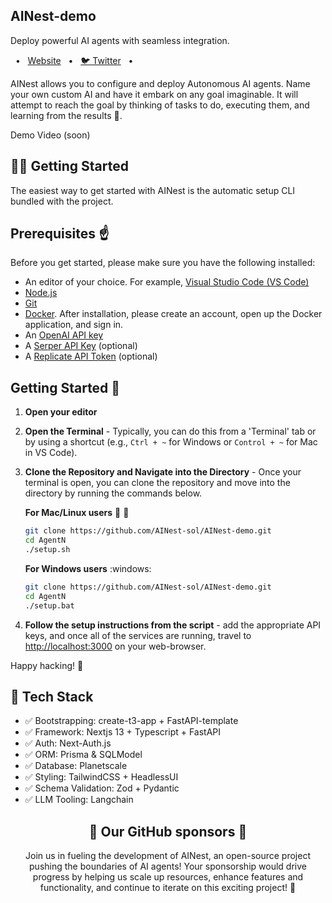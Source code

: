 <h2>AINest-demo</h2>

Deploy powerful AI agents with seamless integration.

<span>&nbsp;&nbsp;•&nbsp;&nbsp;</span> <a href="https://ainest.cloud">Website</a> <span>&nbsp;&nbsp;•&nbsp;&nbsp;</span>   <a href="https://twitter.com/ainestagents">🐦 Twitter</a> <span>&nbsp;&nbsp;•&nbsp;&nbsp;</span>  </p>
AINest allows you to configure and deploy Autonomous AI agents. Name your own custom AI and have it embark on any goal imaginable. It will attempt to reach the goal by thinking of tasks to do, executing them, and learning from the results 🚀.



Demo Video (soon)

<h2>👨‍🚀 Getting Started</h2>

The easiest way to get started with AINest is the automatic setup CLI bundled with the project.



## Prerequisites :point_up:

Before you get started, please make sure you have the following installed:

- An editor of your choice. For example, [Visual Studio Code (VS Code)](https://code.visualstudio.com/download)
- [Node.js](https://nodejs.org/en/download)
- [Git](https://git-scm.com/downloads)
- [Docker](https://www.docker.com/products/docker-desktop). After installation, please create an account, open up the Docker application, and sign in.
- An [OpenAI API key](https://platform.openai.com/signup)
- A [Serper API Key](https://serper.dev/signup) (optional)
- A [Replicate API Token](https://replicate.com/signin) (optional)

## Getting Started :rocket:
1. **Open your editor**

2. **Open the Terminal** - Typically, you can do this from a 'Terminal' tab or by using a shortcut
   (e.g., `Ctrl + ~` for Windows or `Control + ~` for Mac in VS Code).

3. **Clone the Repository and Navigate into the Directory** - Once your terminal is open, you can clone the repository and move into the directory by running the commands below.

   **For Mac/Linux users** :apple: :penguin:
   ```bash
   git clone https://github.com/AINest-sol/AINest-demo.git
   cd AgentN
   ./setup.sh
   ```
   **For Windows users** :windows:
   ```bash
   git clone https://github.com/AINest-sol/AINest-demo.git
   cd AgentN
   ./setup.bat
   ```
4. **Follow the setup instructions from the script** - add the appropriate API keys, and once all of the services are running, travel to [http://localhost:3000](http://localhost:3000) on your web-browser.

Happy hacking! :tada:



<h2>🚀 Tech Stack</h2>


<ul>
    <li>✅ Bootstrapping: create-t3-app + FastAPI-template</li>
    <li>✅ Framework: Nextjs 13 + Typescript + FastAPI</li>
    <li>✅ Auth: Next-Auth.js</li>
    <li>✅ ORM: Prisma & SQLModel</li>
    <li>✅ Database: Planetscale</li>
    <li>✅ Styling: TailwindCSS + HeadlessUI</li>
    <li>✅ Schema Validation: Zod + Pydantic</li>
    <li>✅ LLM Tooling: Langchain</li>
</ul>

<h2 align="center"> 💝 Our GitHub sponsors 💝 </h2> <p align="center"> Join us in fueling the development of AINest, an open-source project pushing the boundaries of AI agents! Your sponsorship would drive progress by helping us scale up resources, enhance features and functionality, and continue to iterate on this exciting project! 🚀 </p> <h2 align="center"> 

